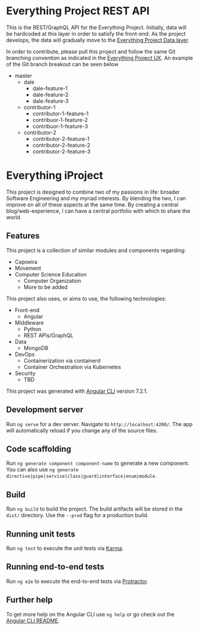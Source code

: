 # Everything Project REST API

This is the REST/GraphQL API for the Everything Project. Initially, data will be hardcoded at this layer in order to satisfy the front-end. As the project develops, the data will gradually move to the [Everything Project Data layer](https://github.com/dale-chang91/everything-project-data).

In order to contribute, please pull this project and follow the same Git branching convention as indicated in the [Everything Project UX](https://github.com/dale-chang91/everything-project). An example of the Git branch breakout can be seen below
* master
  * dale
    * dale-feature-1
    * dale-feature-2
    * dale-feature-3
  * contributor-1
    * contributor-1-feature-1
    * contribuor-1-feature-2
    * contribuor-1-feature-3
  * contributor-2
    * contributor-2-feature-1
    * contributor-2-feature-2
    * contributor-2-feature-3

# Everything iProject

This project is designed to combine two of my passions in life: broader Software Engineering and my myriad interests. By blending the two, I can improve on all of these aspects at the same time. By creating a central blog/web-experience, I can have a central portfolio with which to share the world.

## Features

This project is a collection of similar modules and components regarding:
* Capoeira
* Movement
* Computer Science Education
  * Computer Organization
  * More to be added

This project also uses, or aims to use, the following technologies:
* Front-end
  * Angular
* Middleware
  * Python
  * REST APIs/GraphQL
* Data
  * MongoDB
* DevOps
  * Containerization via containerd
  * Container Orchestration via Kubernetes
* Security
  * TBD

This project was generated with [Angular CLI](https://github.com/angular/angular-cli) version 7.2.1.

## Development server

Run `ng serve` for a dev server. Navigate to `http://localhost:4200/`. The app will automatically reload if you change any of the source files.

## Code scaffolding

Run `ng generate component component-name` to generate a new component. You can also use `ng generate directive|pipe|service|class|guard|interface|enum|module`.

## Build

Run `ng build` to build the project. The build artifacts will be stored in the `dist/` directory. Use the `--prod` flag for a production build.

## Running unit tests

Run `ng test` to execute the unit tests via [Karma](https://karma-runner.github.io).

## Running end-to-end tests

Run `ng e2e` to execute the end-to-end tests via [Protractor](http://www.protractortest.org/).

## Further help

To get more help on the Angular CLI use `ng help` or go check out the [Angular CLI README](https://github.com/angular/angular-cli/blob/master/README.md).
